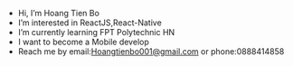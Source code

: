 - Hi, I’m Hoang Tien Bo
- I’m interested in ReactJS,React-Native
- I’m currently learning FPT Polytechnic HN
- I want to become a Mobile develop
- Reach me by email:Hoangtienbo001@gmail.com or phone:0888414858

<!---
hoangtienbo001/hoangtienbo001 is a ✨ special ✨ repository because its `README.md` (this file) appears on your GitHub profile.
You can click the Preview link to take a look at your changes.
--->
